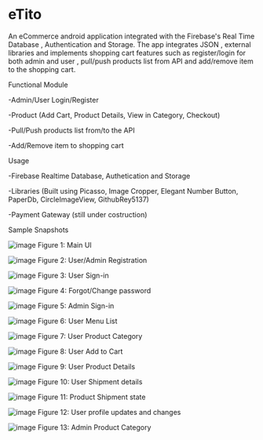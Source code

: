 # eTito
An eCommerce android application integrated with the Firebase's Real Time Database , Authentication and Storage. The app integrates JSON  , external libraries and implements  shopping cart features  such as register/login for both admin and user , pull/push products list from API and add/remove item to the shopping cart. 

Functional Module

-Admin/User Login/Register

-Product (Add Cart, Product Details, View in Category, Checkout)

-Pull/Push products list from/to the API

-Add/Remove item to shopping cart




Usage

-Firebase Realtime Database, Authetication and Storage

-Libraries (Built using Picasso, Image Cropper, Elegant Number Button, PaperDb, CircleImageView, GithubRey5137)

-Payment Gateway (still under costruction) 


Sample Snapshots

![image](https://user-images.githubusercontent.com/46360191/68255764-0949c780-ffe3-11e9-8e5f-f75feed69eac.png) Figure 1: Main UI


![image](https://user-images.githubusercontent.com/46360191/68256467-0e0f7b00-ffe5-11e9-9676-00e24bf5d62c.png) Figure 2: User/Admin Registration

![image](https://user-images.githubusercontent.com/46360191/68256539-4d3dcc00-ffe5-11e9-8fc9-8c16159a0e7d.png) Figure 3: User Sign-in

![image](https://user-images.githubusercontent.com/46360191/68256784-da812080-ffe5-11e9-910f-a121c65b1a78.png) Figure 4: Forgot/Change password

![image](https://user-images.githubusercontent.com/46360191/68256825-0a302880-ffe6-11e9-943c-e919eca7221b.png) Figure 5: Admin Sign-in

![image](https://user-images.githubusercontent.com/46360191/68256900-4e232d80-ffe6-11e9-96af-69db9e1371ef.png) Figure 6: User Menu List

![image](https://user-images.githubusercontent.com/46360191/68256983-9e9a8b00-ffe6-11e9-9935-25af4338d92c.png) Figure 7: User Product Category


![image](https://user-images.githubusercontent.com/46360191/68257281-97c04800-ffe7-11e9-9670-675b4d83f7da.png) Figure 8: User Add to Cart

![image](https://user-images.githubusercontent.com/46360191/68257306-ab6bae80-ffe7-11e9-9c12-ab1650b00f26.png) Figure 9: User Product Details

![image](https://user-images.githubusercontent.com/46360191/68257374-e2da5b00-ffe7-11e9-841d-331829ad4d2e.png) Figure 10: User Shipment details

![image](https://user-images.githubusercontent.com/46360191/68257414-056c7400-ffe8-11e9-9b03-e1cc7724ad18.png) Figure 11: Product Shipment state

![image](https://user-images.githubusercontent.com/46360191/68257448-2cc34100-ffe8-11e9-856b-fbd4a4dc489d.png) Figure 12: User profile updates and changes

![image](https://user-images.githubusercontent.com/46360191/68257477-4b293c80-ffe8-11e9-9fd7-f406d66d5dc7.png) Figure 13: Admin Product Category


